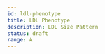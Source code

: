```yaml
---
id: ldl-phenotype
title: LDL Phenotype
description: LDL Size Pattern
status: draft
range: A
---
```


